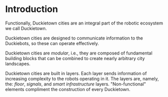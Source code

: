 # Introduction

Functionally, Duckietown cities are an integral part of the robotic ecosystem we call Duckietown.

Duckietown cities are designed to communicate information to the Duckiebots, so these can operate
effectively.

Duckietown cities are *modular*, i.e., they are composed of fundamental building blocks that 
can be combined to create nearly arbitrary city landscapes.

Duckietown cities are built in layers. Each layer sends information of increasing complexity 
to the robots operating in it. The layers are, namely, the: *floor*, *signals*, and 
*smart infrastructure* layers. "Non-functional" elements compliment the construction of every Duckietown.

